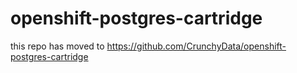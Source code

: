 # openshift-postgres-cartridge

this repo has moved to https://github.com/CrunchyData/openshift-postgres-cartridge
